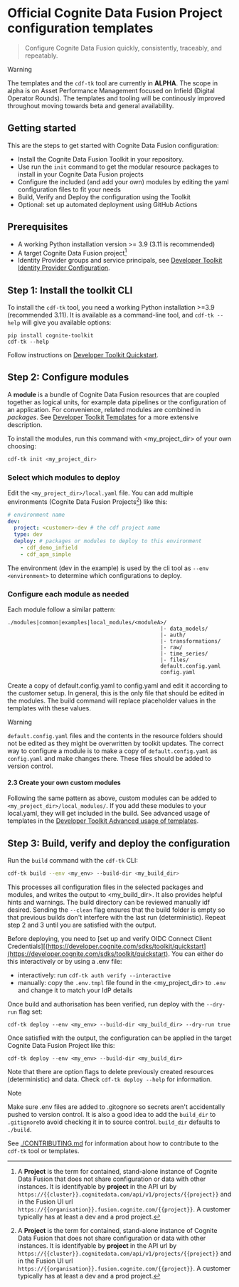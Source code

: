 # Official Cognite Data Fusion Project configuration templates

> Configure Cognite Data Fusion quickly, consistently, traceably, and repeatably.
 
> [!WARNING]
> The templates and the `cdf-tk` tool are currently in **ALPHA**. The scope in alpha is on Asset
Performance Management focused on Infield (Digital Operator Rounds). The templates and tooling
will be continously improved throughout moving towards beta and general availability.


## Getting started

This are the steps to get started with Cognite Data Fusion configuration:

- Install the Cognite Data Fusion Toolkit in your repository.
- Use run the `init` command to get the modular resource packages to install in your Cognite Data Fusion projects
- Configure the included (and add your own) modules by editing the yaml configuration files to fit your needs
- Build, Verify and Deploy the configuration using the Toolkit
- Optional: set up automated deployment using GitHub Actions


## Prerequisites

- A working Python installation version >= 3.9 (3.11 is recommended)
- A target Cognite Data Fusion project[^1]
- Identity Provider groups and service principals, see [Developer Toolkit Identity Provider Configuration](https://developer.cognite.com/sdks/toolkit/idp).


## Step 1: Install the toolkit CLI 

To install the `cdf-tk` tool, you need a working Python installation >=3.9 (recommended 3.11). It is available as a command-line tool, and `cdf-tk --help` will give you available options:

```
pip install cognite-toolkit
cdf-tk --help
```

Follow instructions on [Developer Toolkit Quickstart](https://developer.cognite.com/sdks/toolkit/quickstart).


## Step 2: Configure modules

A **module** is a bundle of Cognite Data Fusion resources that are coupled together as logical units, for example data pipelines or the configuration of an application. For convenience, related modules are combined in _packages_. See [Developer Toolkit Templates](https://developer.cognite.com/sdks/toolkit/templates) for a more extensive description. 

To install the modules, run this command with <my_project_dir> of your own choosing:

```sh
cdf-tk init <my_project_dir> 
```


### Select which modules to deploy

Edit the `<my_project_dir>/local.yaml` file. You can add multiple environments (Cognite Data Fusion Projects[^1]) like this:

```yaml
# environment name
dev:
  project: <customer>-dev # the cdf project name
  type: dev
  deploy: # packages or modules to deploy to this environment
    - cdf_demo_infield 
    - cdf_apm_simple
```

The environment (dev in the example) is used by the cli tool as `--env <environment>` to determine which configurations to deploy.



### Configure each module as needed

Each module follow a similar pattern:

```
./modules|common|examples|local_modules/<moduleA>/
                                                |- data_models/
                                                |- auth/
                                                |- transformations/
                                                |- raw/
                                                |- time_series/
                                                |- files/
                                                default.config.yaml 
                                                config.yaml
```

Create a copy of default.config.yaml to config.yaml and edit it according to the customer setup. In general, this is the only file that should be edited in the modules. The build command will replace placeholder values in the templates with these values.     

> [!WARNING]
>
> `default.config.yaml` files and the contents in the resource folders should not be edited as they might be overwritten by toolkit updates.
> The correct way to configure a module is to make a copy of `default.config.yaml` as `config.yaml` and make changes there. These files should be added to version control.


#### 2.3 Create your own custom modules

Following the same pattern as above, custom modules can be added to `<my_project_dir>/local_modules/`. If you add these modules to your local.yaml, they will get included in the build. See advanced usage of templates in the [Developer Toolkit Advanced usage of templates](https://developer.cognite.com/sdks/toolkit/advanced).



## Step 3: Build, verify and deploy the configuration

Run the `build` command with the `cdf-tk` CLI:

```sh
cdf-tk build --env <my_env> --build-dir <my_build_dir> 
```

This processes all configuration files in the selected packages and modules, and writes the output to <my_build_dir>. It also provides helpful hints and warnings. The build directory can be reviewed manually idf desired. Sending the `--clean` flag ensures that the build folder is empty so that previous builds don't interfere with the last run (deterministic). Repeat step 2 and 3 until you are satisfied with the output. 

Before deploying, you need to [set up and verify OIDC Connect Client Credentials][(https://developer.cognite.com/sdks/toolkit/quickstart](https://developer.cognite.com/sdks/toolkit/quickstart). You can either do this interactively or by using a .env file: 

- interactively: run `cdf-tk auth verify --interactive` 
- manually: copy the `.env.tmpl` file found in the <my_project_dir> to `.env` and change it to match your IdP details

Once build and authorisation has been verified, run deploy with the `--dry-run` flag set:

```
cdf-tk deploy --env <my_env> --build-dir <my_build_dir> --dry-run true
```

Once satisfied with the output, the configuration can be applied in the target Cognite Data Fusion Project like this:

```
cdf-tk deploy --env <my_env> --build-dir <my_build_dir>
```

Note that there are option flags to delete previously created resources (deterministic) and data. Check `cdf-tk deploy --help` for information.




> [!NOTE]
> Make sure .env files are added to .gitognore so secrets aren't accidentally pushed to version control.
> It is also a good idea to add the `build_dir` to `.gitignore`to avoid checking it in to source control. `build_dir` defaults to `./build`.  


See [./CONTRIBUTING.md](./CONTRIBUTING.md) for information about how to contribute to the `cdf-tk` tool or
templates.

[^1]: A **Project** is the term for contained, stand-alone instance of Cognite Data Fusion that does not share configuration or data with other instances. It is identifyable by **project** in the API url by `https://{{cluster}}.cognitedata.com/api/v1/projects/{{project}}` and in the Fusion UI url `https://{{organisation}}.fusion.cognite.com/{{project}}`. A customer typically has at least a dev and a prod project.


